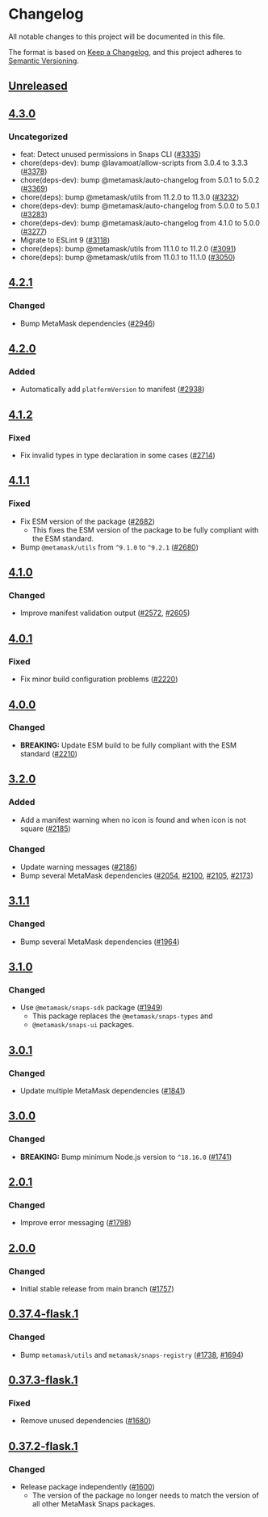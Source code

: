# Changelog

All notable changes to this project will be documented in this file.

The format is based on [Keep a Changelog](https://keepachangelog.com/en/1.0.0/),
and this project adheres to [Semantic Versioning](https://semver.org/spec/v2.0.0.html).

## [Unreleased]

## [4.3.0]

### Uncategorized

- feat: Detect unused permissions in Snaps CLI ([#3335](https://github.com/MetaMask/snaps/pull/3335))
- chore(deps-dev): bump @lavamoat/allow-scripts from 3.0.4 to 3.3.3 ([#3378](https://github.com/MetaMask/snaps/pull/3378))
- chore(deps-dev): bump @metamask/auto-changelog from 5.0.1 to 5.0.2 ([#3369](https://github.com/MetaMask/snaps/pull/3369))
- chore(deps): bump @metamask/utils from 11.2.0 to 11.3.0 ([#3232](https://github.com/MetaMask/snaps/pull/3232))
- chore(deps-dev): bump @metamask/auto-changelog from 5.0.0 to 5.0.1 ([#3283](https://github.com/MetaMask/snaps/pull/3283))
- chore(deps-dev): bump @metamask/auto-changelog from 4.1.0 to 5.0.0 ([#3277](https://github.com/MetaMask/snaps/pull/3277))
- Migrate to ESLint 9 ([#3118](https://github.com/MetaMask/snaps/pull/3118))
- chore(deps): bump @metamask/utils from 11.1.0 to 11.2.0 ([#3091](https://github.com/MetaMask/snaps/pull/3091))
- chore(deps): bump @metamask/utils from 11.0.1 to 11.1.0 ([#3050](https://github.com/MetaMask/snaps/pull/3050))

## [4.2.1]

### Changed

- Bump MetaMask dependencies ([#2946](https://github.com/MetaMask/snaps/pull/2946))

## [4.2.0]

### Added

- Automatically add `platformVersion` to manifest ([#2938](https://github.com/MetaMask/snaps/pull/2938))

## [4.1.2]

### Fixed

- Fix invalid types in type declaration in some cases ([#2714](https://github.com/MetaMask/snaps/pull/2714))

## [4.1.1]

### Fixed

- Fix ESM version of the package ([#2682](https://github.com/MetaMask/snaps/pull/2682))
  - This fixes the ESM version of the package to be fully compliant with the ESM
    standard.
- Bump `@metamask/utils` from `^9.1.0` to `^9.2.1` ([#2680](https://github.com/MetaMask/snaps/pull/2680))

## [4.1.0]

### Changed

- Improve manifest validation output ([#2572](https://github.com/MetaMask/snaps/pull/2572), [#2605](https://github.com/MetaMask/snaps/pull/2605))

## [4.0.1]

### Fixed

- Fix minor build configuration problems ([#2220](https://github.com/MetaMask/snaps/pull/2220))

## [4.0.0]

### Changed

- **BREAKING:** Update ESM build to be fully compliant with the ESM standard ([#2210](https://github.com/MetaMask/snaps/pull/2210))

## [3.2.0]

### Added

- Add a manifest warning when no icon is found and when icon is not square ([#2185](https://github.com/MetaMask/snaps/pull/2185))

### Changed

- Update warning messages ([#2186](https://github.com/MetaMask/snaps/pull/2186))
- Bump several MetaMask dependencies ([#2054](https://github.com/MetaMask/snaps/pull/2054), [#2100](https://github.com/MetaMask/snaps/pull/2100), [#2105](https://github.com/MetaMask/snaps/pull/2105), [#2173](https://github.com/MetaMask/snaps/pull/2173))

## [3.1.1]

### Changed

- Bump several MetaMask dependencies ([#1964](https://github.com/MetaMask/snaps/pull/1964))

## [3.1.0]

### Changed

- Use `@metamask/snaps-sdk` package ([#1949](https://github.com/MetaMask/snaps/pull/1949))
  - This package replaces the `@metamask/snaps-types` and
  - `@metamask/snaps-ui` packages.

## [3.0.1]

### Changed

- Update multiple MetaMask dependencies ([#1841](https://github.com/MetaMask/snaps/pull/1841))

## [3.0.0]

### Changed

- **BREAKING:** Bump minimum Node.js version to `^18.16.0` ([#1741](https://github.com/MetaMask/snaps/pull/1741))

## [2.0.1]

### Changed

- Improve error messaging ([#1798](https://github.com/MetaMask/snaps/pull/1798))

## [2.0.0]

### Changed

- Initial stable release from main branch ([#1757](https://github.com/MetaMask/snaps/pull/1757))

## [0.37.4-flask.1]

### Changed

- Bump `metamask/utils` and `metamask/snaps-registry` ([#1738](https://github.com/MetaMask/snaps/pull/1738), [#1694](https://github.com/MetaMask/snaps/pull/1694))

## [0.37.3-flask.1]

### Fixed

- Remove unused dependencies ([#1680](https://github.com/MetaMask/snaps/pull/1680))

## [0.37.2-flask.1]

### Changed

- Release package independently ([#1600](https://github.com/MetaMask/snaps/pull/1600))
  - The version of the package no longer needs to match the version of all other
    MetaMask Snaps packages.

[Unreleased]: https://github.com/MetaMask/snaps/compare/@metamask/snaps-webpack-plugin@4.3.0...HEAD
[4.3.0]: https://github.com/MetaMask/snaps/compare/@metamask/snaps-webpack-plugin@4.2.1...@metamask/snaps-webpack-plugin@4.3.0
[4.2.1]: https://github.com/MetaMask/snaps/compare/@metamask/snaps-webpack-plugin@4.2.0...@metamask/snaps-webpack-plugin@4.2.1
[4.2.0]: https://github.com/MetaMask/snaps/compare/@metamask/snaps-webpack-plugin@4.1.2...@metamask/snaps-webpack-plugin@4.2.0
[4.1.2]: https://github.com/MetaMask/snaps/compare/@metamask/snaps-webpack-plugin@4.1.1...@metamask/snaps-webpack-plugin@4.1.2
[4.1.1]: https://github.com/MetaMask/snaps/compare/@metamask/snaps-webpack-plugin@4.1.0...@metamask/snaps-webpack-plugin@4.1.1
[4.1.0]: https://github.com/MetaMask/snaps/compare/@metamask/snaps-webpack-plugin@4.0.1...@metamask/snaps-webpack-plugin@4.1.0
[4.0.1]: https://github.com/MetaMask/snaps/compare/@metamask/snaps-webpack-plugin@4.0.0...@metamask/snaps-webpack-plugin@4.0.1
[4.0.0]: https://github.com/MetaMask/snaps/compare/@metamask/snaps-webpack-plugin@3.2.0...@metamask/snaps-webpack-plugin@4.0.0
[3.2.0]: https://github.com/MetaMask/snaps/compare/@metamask/snaps-webpack-plugin@3.1.1...@metamask/snaps-webpack-plugin@3.2.0
[3.1.1]: https://github.com/MetaMask/snaps/compare/@metamask/snaps-webpack-plugin@3.1.0...@metamask/snaps-webpack-plugin@3.1.1
[3.1.0]: https://github.com/MetaMask/snaps/compare/@metamask/snaps-webpack-plugin@3.0.1...@metamask/snaps-webpack-plugin@3.1.0
[3.0.1]: https://github.com/MetaMask/snaps/compare/@metamask/snaps-webpack-plugin@3.0.0...@metamask/snaps-webpack-plugin@3.0.1
[3.0.0]: https://github.com/MetaMask/snaps/compare/@metamask/snaps-webpack-plugin@2.0.1...@metamask/snaps-webpack-plugin@3.0.0
[2.0.1]: https://github.com/MetaMask/snaps/compare/@metamask/snaps-webpack-plugin@2.0.0...@metamask/snaps-webpack-plugin@2.0.1
[2.0.0]: https://github.com/MetaMask/snaps/compare/@metamask/snaps-webpack-plugin@0.37.4-flask.1...@metamask/snaps-webpack-plugin@2.0.0
[0.37.4-flask.1]: https://github.com/MetaMask/snaps/compare/@metamask/snaps-webpack-plugin@0.37.3-flask.1...@metamask/snaps-webpack-plugin@0.37.4-flask.1
[0.37.3-flask.1]: https://github.com/MetaMask/snaps/compare/@metamask/snaps-webpack-plugin@0.37.2-flask.1...@metamask/snaps-webpack-plugin@0.37.3-flask.1
[0.37.2-flask.1]: https://github.com/MetaMask/snaps/releases/tag/@metamask/snaps-webpack-plugin@0.37.2-flask.1
